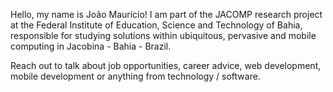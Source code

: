 Hello, my name is João Maurício! I am part of the JACOMP research project at the Federal Institute of Education, Science and Technology of Bahia, responsible for studying solutions within ubiquitous, pervasive and mobile computing in Jacobina - Bahia - Brazil.

Reach out to talk about job opportunities, career advice, web development, mobile development or anything from technology / software.


<!---
joaomauricioalves/joaomauricioalves is a ✨ special ✨ repository because its `README.md` (this file) appears on your GitHub profile.
You can click the Preview link to take a look at your changes.
--->
